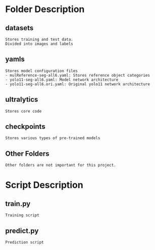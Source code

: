 # Folder Description
## datasets
```
Stores training and test data.
Divided into images and labels
```
## yamls
```
Stores model configuration files
- mulReference-seg-all6.yaml: Stores reference object categories
- yolo11-seg-all6.yaml: Model network architecture
- yolo11-seg-all6.ori.yaml: Original yolo11 network architecture
```
## ultralytics
```
Stores core code
```
## checkpoints
```
Stores various types of pre-trained models
```
## Other Folders
```
Other folders are not important for this project.
```
# Script Description
## train.py
```
Training script
```
## predict.py
```
Prediction script
```